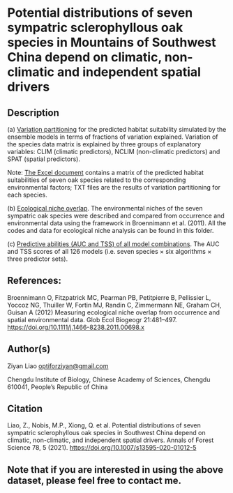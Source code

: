 # Potential distributions of seven sympatric sclerophyllous oak species in Mountains of Southwest China depend on climatic, non-climatic and independent spatial drivers

## Description

(a) [Variation partitioning](https://github.com/optiforziyan/Oak_Liao_et_al_2020_AFS/tree/master/Variation%20partitioning) 
for the predicted habitat suitability simulated by the ensemble models in terms of fractions of variation explained. Variation of the species data matrix is explained by three groups of explanatory variables: CLIM (climatic predictors), NCLIM (non-climatic predictors) and SPAT (spatial predictors).

Note:
[The Excel document](https://github.com/optiforziyan/Oak_Liao_et_al_2020_AFS/blob/master/Variation%20partitioning/Occurrence_probability_matrix.xlsx)
contains a matrix of the predicted habitat suitabilities of seven oak species related to the corresponding environmental factors; TXT files are the results of variation partitioning for each species.

(b) [Ecological niche overlap](https://github.com/optiforziyan/Oak_Liao_et_al_2020_AFS/tree/master/Ecological%20niche%20overlap). The environmental niches of the seven sympatric oak species were described and compared from occurrence and environmental data using the framework in Broennimann et al. (2011). All the codes and data for ecological niche analysis can be found in this folder.

(c) [Predictive abilities (AUC and TSS) of all model combinations](https://github.com/optiforziyan/Oak_Liao_et_al_2020_AFS/blob/master/Liao_et_al_2020_AFSC_AppendixS2.xls). The AUC and TSS scores of all 126 models (i.e. seven species × six algorithms × three predictor sets).

## References: 
Broennimann O, Fitzpatrick MC, Pearman PB, Petitpierre B, Pellissier L, Yoccoz NG, Thuiller W, Fortin MJ, Randin C, Zimmermann NE, Graham CH, Guisan A (2012) Measuring ecological niche overlap from occurrence and spatial environmental data. Glob Ecol Biogeogr 21:481–497. https://doi.org/10.1111/j.1466-8238.2011.00698.x


## Author(s)

Ziyan Liao optiforziyan@gmail.com

Chengdu Institute of Biology, Chinese Academy of Sciences, Chengdu 610041, People’s Republic of China


## Citation
Liao, Z., Nobis, M.P., Xiong, Q. et al. Potential distributions of seven sympatric sclerophyllous oak species in Southwest China depend on climatic, non-climatic, and independent spatial drivers. Annals of Forest Science 78, 5 (2021). https://doi.org/10.1007/s13595-020-01012-5

## Note that if you are interested in using the above dataset, please feel free to contact me.
